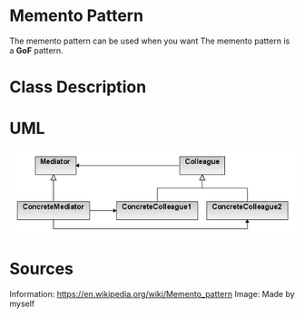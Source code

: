 # Memento Pattern

The memento pattern can be used when you want 
The memento pattern is a **GoF** pattern.

# Class Description


# UML

![UML](../../../resource/Mediator_UML.png)

# Sources

Information: https://en.wikipedia.org/wiki/Memento_pattern
Image: Made by myself